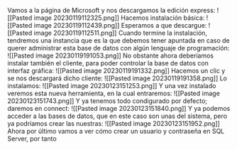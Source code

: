 Vamos a la página de Microsoft y nos descargamos la edición express:
![[Pasted image 20230119112325.png]]
Hacemos instalación básica:
![[Pasted image 20230119112439.png]]
Esperamos a que descargue:
![[Pasted image 20230119112511.png]]
Cuando termine la instalación, tendremos una instancia que es la que debemos tener apuntada en caso de querer administrar esta base de datos con algún lenguaje de programación:
![[Pasted image 20230119191053.png]]
No obstante ahora deberíamos instalar también el cliente, para poder controlar la base de datos con interfaz gráfica:
![[Pasted image 20230119191332.png]]
Hacemos un clic y se nos descargará dicho cliente:
![[Pasted image 20230119191358.png]]
Lo instalamos:
![[Pasted image 20230123151253.png]]
Y una vez instalado veremos esta nueva herramienta, en la cual entraremos:
![[Pasted image 20230123151743.png]]
Y ya tenemos todo condigurado por defecto; daremos en connect:
![[Pasted image 20230123151840.png]]
Y ya podemos acceder a las bases de datos, que en este caso son unas del sistema, pero ya podríamos crear las nuestras:
![[Pasted image 20230123151952.png]]
Ahora por último vamos a ver cómo crear un usuario y contraseña en SQL Server, por tanto 